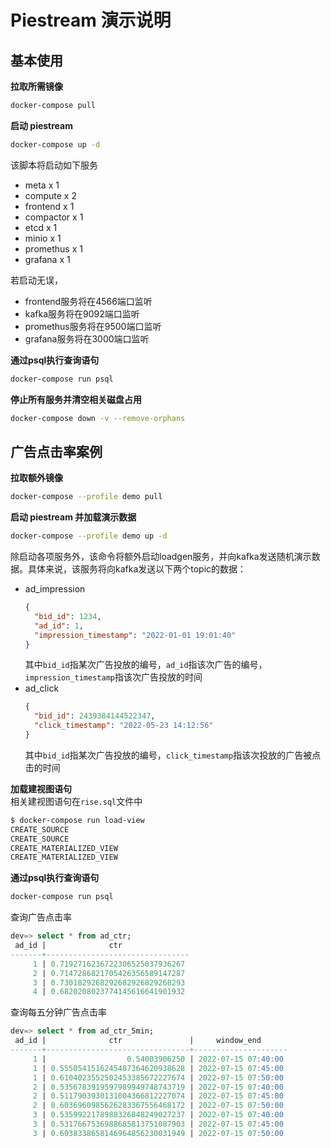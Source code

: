 # Piestream 演示说明

## 基本使用

**拉取所需镜像**
```bash
docker-compose pull
```

**启动 piestream**
```bash
docker-compose up -d
```
该脚本将启动如下服务
- meta x 1
- compute x 2
- frontend x 1
- compactor x 1
- etcd x 1
- minio x 1
- promethus x 1
- grafana x 1

若启动无误，
- frontend服务将在4566端口监听
- kafka服务将在9092端口监听
- promethus服务将在9500端口监听
- grafana服务将在3000端口监听

**通过psql执行查询语句**
```bash
docker-compose run psql
```

**停止所有服务并清空相关磁盘占用**
```bash
docker-compose down -v --remove-orphans
```

## 广告点击率案例

**拉取额外镜像**
```bash
docker-compose --profile demo pull
```

**启动 piestream 并加载演示数据**
```bash
docker-compose --profile demo up -d
```
除启动各项服务外，该命令将额外启动loadgen服务，并向kafka发送随机演示数据。具体来说，该服务将向kafka发送以下两个topic的数据：
- ad_impression
  ```json
  {
    "bid_id": 1234,
    "ad_id": 1,
    "impression_timestamp": "2022-01-01 19:01:40"
  }
  ```
  其中`bid_id`指某次广告投放的编号，`ad_id`指该次广告的编号，`impression_timestamp`指该次广告投放的时间
- ad_click
  ```json
  {
    "bid_id": 2439384144522347,
    "click_timestamp": "2022-05-23 14:12:56"
  }
  ```
  其中`bid_id`指某次广告投放的编号，`click_timestamp`指该次投放的广告被点击的时间

**加载建视图语句**  
相关建视图语句在`rise.sql`文件中
```bash
$ docker-compose run load-view
CREATE_SOURCE
CREATE_SOURCE
CREATE_MATERIALIZED_VIEW
CREATE_MATERIALIZED_VIEW
```
**通过psql执行查询语句**
```bash
docker-compose run psql
```

查询广告点击率
```sql
dev=> select * from ad_ctr;
 ad_id |              ctr               
-------+--------------------------------
     1 | 0.7192716236722306525037936267
     2 | 0.7147286821705426356589147287
     3 | 0.7301829268292682926829268293
     4 | 0.6820208023774145616641901932
```
查询每五分钟广告点击率
```sql
dev=> select * from ad_ctr_5min;
 ad_id |              ctr               |     window_end      
-------+--------------------------------+---------------------
     1 |                  0.54003906250 | 2022-07-15 07:40:00
     1 | 0.5550541516245487364620938628 | 2022-07-15 07:45:00
     1 | 0.6104023552502453385672227674 | 2022-07-15 07:50:00
     2 | 0.5356783919597989949748743719 | 2022-07-15 07:40:00
     2 | 0.5117903930131004366812227074 | 2022-07-15 07:45:00
     2 | 0.6036960985626283367556468172 | 2022-07-15 07:50:00
     3 | 0.5359922178988326848249027237 | 2022-07-15 07:40:00
     3 | 0.5317667536988685813751087903 | 2022-07-15 07:45:00
     3 | 0.6038338658146964856230031949 | 2022-07-15 07:50:00
```